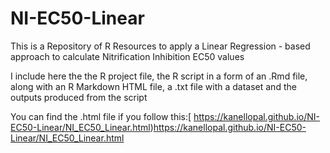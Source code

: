 # NI-EC50-Linear
This is a Repository of R Resources to apply a Linear Regression - based approach to calculate Nitrification Inhibition EC50 values 

I include here the the R project file, the R script in a form of an .Rmd file, along with an R Markdown HTML file, a .txt file with a dataset and the outputs produced from the script 

You can find the .html file if you follow this:[
https://kanellopal.github.io/NI-EC50-Linear/NI_EC50_Linear.html)https://kanellopal.github.io/NI-EC50-Linear/NI_EC50_Linear.html


